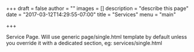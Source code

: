 +++
draft = false
author = ""
images = []
description = "describe this page"
date = "2017-03-12T14:29:55-07:00"
title = "Services"
menu = "main"


+++

Service Page. Will use generic page/single.html template by default unless you override it with a dedicated section, eg: services/single.html